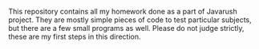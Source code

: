 This repository contains all my homework done as a part of Javarush project. 
They are mostly simple pieces of code to test particular subjects, but there are a few small programs as well.
Please do not judge strictly, these are my first steps in this direction.
